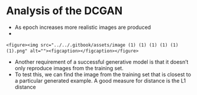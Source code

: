 # Analysis of the DCGAN

* As epoch increases more realistic images are produced
*

    <figure><img src="../../.gitbook/assets/image (1) (1) (1) (1) (1) (1).png" alt=""><figcaption></figcaption></figure>
* Another requirement of a successful generative model is that it doesn’t only reproduce images from the training set.&#x20;
* To test this, we can find the image from the training set that is closest to a particular generated example. A good measure for distance is the L1 distance
